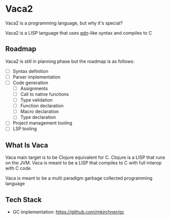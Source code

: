 # Vaca2

Vaca2 is a programming language, but why it's special?

Vaca2 is a LISP language that uses [edn](https://github.com/edn-format/edn)-like syntax and compiles to C

## Roadmap

Vaca2 is still in planning phase but the roadmap is as follows:

- [ ] Syntax definition
- [ ] Parser implementation
- [ ] Code generation
    - [ ] Assignments
    - [ ] Call to native functions
    - [ ] Type validation
    - [ ] Function declaration
    - [ ] Macro declaration
    - [ ] Type declaration
- [ ] Project management tooling
- [ ] LSP tooling

## What Is Vaca

Vaca main target is to be Clojure equivalent for C. Clojure is a LISP that runs on the JVM. Vaca is meant to be a LISP that compiles to C with full interop with C code.

Vaca is meant to be a multi paradigm garbage collected programming language

## Tech Stack

- GC implementation: https://github.com/mkirchner/gc
